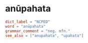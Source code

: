 # anūpahata

``` toml
dict_label = "NCPED"
word = "anūpahata"
grammar_comment = "neg. mfn."
see_also = ["anupahata", "upahata"]
```

